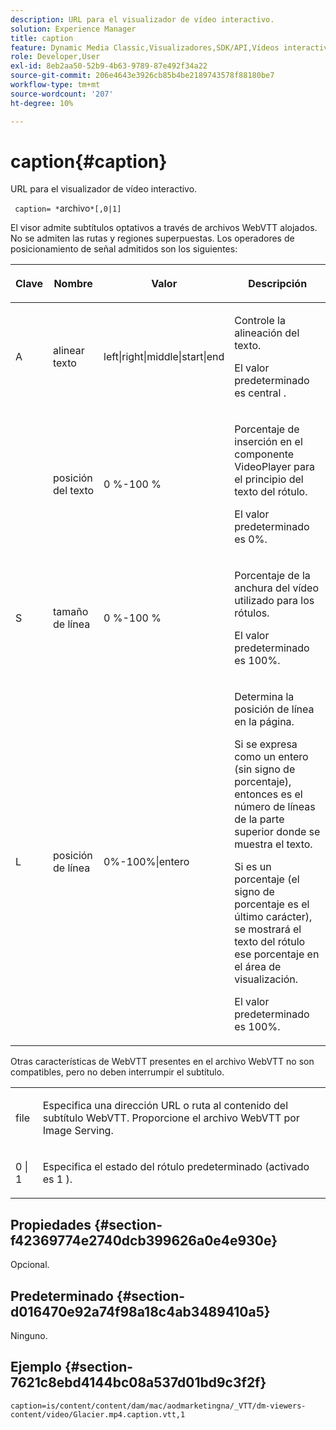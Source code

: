 ```yaml
---
description: URL para el visualizador de vídeo interactivo.
solution: Experience Manager
title: caption
feature: Dynamic Media Classic,Visualizadores,SDK/API,Vídeos interactivos
role: Developer,User
exl-id: 8eb2aa50-52b9-4b63-9789-87e492f34a22
source-git-commit: 206e4643e3926cb85b4be2189743578f88180be7
workflow-type: tm+mt
source-wordcount: '207'
ht-degree: 10%

---
```


# caption{#caption}

URL para el visualizador de vídeo interactivo.

` caption= *`archivo`*[,0|1]`

El visor admite subtítulos optativos a través de archivos WebVTT alojados. No se admiten las rutas y regiones superpuestas. Los operadores de posicionamiento de señal admitidos son los siguientes:

<table id="table_62D89A06EC9E4E7983D1F26A2C85A621"> 
 <thead> 
  <tr> 
   <th colname="col1" class="entry"> <p>Clave </p> </th> 
   <th colname="col2" class="entry"> <p>Nombre </p> </th> 
   <th colname="col3" class="entry"> <p>Valor </p> </th> 
   <th colname="col4" class="entry"> <p>Descripción </p> </th> 
  </tr> 
 </thead>
 <tbody> 
  <tr> 
   <td colname="col1"> <p> <span class="codeph"> A </span> </p> </td> 
   <td colname="col2"> <p>alinear texto </p> </td> 
   <td colname="col3"> <p> <span class="codeph"> left|right|middle|start|end  </span> </p> </td> 
   <td colname="col4"> <p> Controle la alineación del texto. </p> <p>El valor predeterminado es <span class="codeph"> central </span>. </p> </td> 
  </tr> 
  <tr> 
   <td colname="col1"> <p> <span class="codeph">  </span> </p> </td> 
   <td colname="col2"> <p>posición del texto </p> </td> 
   <td colname="col3"> <p> 0 %-100 % </p> </td> 
   <td colname="col4"> <p> Porcentaje de inserción en el componente VideoPlayer para el principio del texto del rótulo. </p> <p>El valor predeterminado es 0%. </p> </td> 
  </tr> 
  <tr> 
   <td colname="col1"> <p> <span class="codeph"> S  </span> </p> </td> 
   <td colname="col2"> <p>tamaño de línea </p> </td> 
   <td colname="col3"> <p> 0 %-100 % </p> </td> 
   <td colname="col4"> <p> Porcentaje de la anchura del vídeo utilizado para los rótulos. </p> <p>El valor predeterminado es 100%. </p> </td> 
  </tr> 
  <tr> 
   <td colname="col1"> <p> <span class="codeph"> L </span> </p> </td> 
   <td colname="col2"> <p>posición de línea </p> </td> 
   <td colname="col3"> <p> 0%-100%|entero </p> </td> 
   <td colname="col4"> <p> Determina la posición de línea en la página. </p> <p>Si se expresa como un entero (sin signo de porcentaje), entonces es el número de líneas de la parte superior donde se muestra el texto. </p> <p>Si es un porcentaje (el signo de porcentaje es el último carácter), se mostrará el texto del rótulo ese porcentaje en el área de visualización. </p> <p>El valor predeterminado es 100%. </p> </td> 
  </tr> 
 </tbody> 
</table>

Otras características de WebVTT presentes en el archivo WebVTT no son compatibles, pero no deben interrumpir el subtítulo.

<table id="table_A5BB1C08DA4B425DBD0356C7D3693E75"> 
 <tbody> 
  <tr> 
   <td colname="col1"> <p> <span class="codeph"> <span class="varname"> file  </span> </span> </p> </td> 
   <td colname="col2"> <p> Especifica una dirección URL o ruta al contenido del subtítulo WebVTT. Proporcione el archivo WebVTT por Image Serving. </p> </td> 
  </tr> 
  <tr> 
   <td colname="col1"> <p> <span class="codeph"> 0 | 1 </span> </p> </td> 
   <td colname="col2"> <p> Especifica el estado del rótulo predeterminado (activado es <span class="codeph"> 1 </span>). </p> </td> 
  </tr> 
 </tbody> 
</table>

## Propiedades {#section-f42369774e2740dcb399626a0e4e930e}

Opcional.

## Predeterminado {#section-d016470e92a74f98a18c4ab3489410a5}

Ninguno.

## Ejemplo {#section-7621c8ebd4144bc08a537d01bd9c3f2f}

```
caption=is/content/content/dam/mac/aodmarketingna/_VTT/dm-viewers-content/video/Glacier.mp4.caption.vtt,1
```
